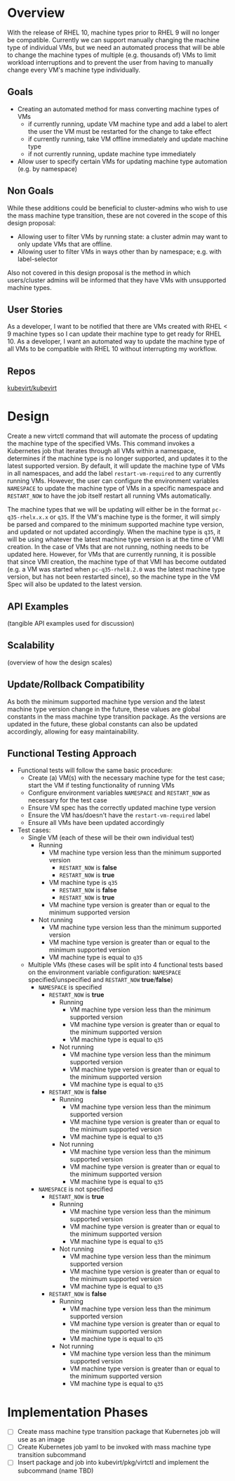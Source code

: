 ﻿# Overview
With the release of RHEL 10, machine types prior to RHEL 9 will no longer be compatible. Currently we can support manually changing the machine type of individual VMs, but we need an automated process that will be able to change the machine types of multiple (e.g. thousands of) VMs to limit workload interruptions and to prevent the user from having to manually change every VM's machine type individually.

## Goals
* Creating an automated method for mass converting machine types of VMs
	* if currently running, update VM machine type and add a label to alert the user the VM must be restarted for the change to take effect
	* if currently running, take VM offline immediately and update machine type
	* if not currently running, update machine type immediately
* Allow user to specify certain VMs for updating machine type automation (e.g. by namespace)

## Non Goals
While these additions could be beneficial to cluster-admins who wish to use the mass machine type transition, these are not covered in the scope of this design proposal: 
* Allowing user to filter VMs by running state: a cluster admin may want to only update VMs that are offline.
* Allowing user to filter VMs in ways other than by namespace; e.g. with label-selector

Also not covered in this design proposal is the method in which users/cluster admins will be informed that they have VMs with unsupported machine types.

## User Stories
As a developer, I want to be notified that there are VMs created with RHEL < 9 machine types so I can update their machine type to get ready for RHEL 10.
As a developer, I want an automated way to update the machine type of all VMs to be compatible with RHEL 10 without interrupting my workflow.

## Repos
[kubevirt/kubevirt](https://github.com/kubevirt/kubevirt)

# Design
Create a new virtctl command that will automate the process of updating the machine type of the specified VMs. This command invokes a Kubernetes job that iterates through all VMs within a namespace, determines if the machine type is no longer supported, and updates it to the latest supported version. By default, it will update the machine type of VMs in all namespaces, and add the label `restart-vm-required` to any currently running VMs. However, the user can configure the environment variables `NAMESPACE` to update the machine type of VMs in a specific namespace and `RESTART_NOW` to have the job itself restart all running VMs automatically. 

The machine types that we will be updating will either be in the format `pc-q35-rhelx.x.x` or `q35`. If the VM's machine type is the former, it will simply be parsed and compared to the minimum supported machine type version, and updated or not updated accordingly. When the machine type is `q35`, it will be using whatever the latest machine type version is at the time of VMI creation. In the case of VMs that are not running, nothing needs to be updated here. However, for VMs that are currently running, it is possible that since VMI creation, the machine type of that VMI has become outdated (e.g. a VM was started when `pc-q35-rhel8.2.0` was the latest machine type version, but has not been restarted since), so the machine type in the VM Spec will also be updated to the latest version. 

## API Examples
(tangible API examples used for discussion)

## Scalability
(overview of how the design scales)

## Update/Rollback Compatibility
As both the minimum supported machine type version and the latest machine type version change in the future, these values are global constants in the mass machine type transition package. As the versions are updated in the future, these global constants can also be updated accordingly, allowing for easy maintainability.

## Functional Testing Approach
* Functional tests will follow the same basic procedure:
	* Create (a) VM(s) with the necessary machine type for the test case; start the VM if testing functionality of running VMs
	* Configure environment variables `NAMESPACE` and `RESTART_NOW` as necessary for the test case
	* Ensure VM spec has the correctly updated machine type version
	* Ensure the VM has/doesn't have the `restart-vm-required` label
	* Ensure all VMs have been updated accordingly
* Test cases:
	* Single VM (each of these will be their own individual test)
		* Running
			* VM machine type version less than the minimum supported version
				* `RESTART_NOW` is **false**
				* `RESTART_NOW` is **true**
			* VM machine type is `q35`
				* `RESTART_NOW` is **false**
				* `RESTART_NOW` is **true**
			* VM machine type version is greater than or equal to the minimum supported version
		* Not running
			* VM machine type version less than the minimum supported version
			* VM machine type version is greater than or equal to the minimum supported version
			* VM machine type is equal to `q35`
	* Multiple VMs (these cases will be split into 4 functional tests based on the environment variable configuration: `NAMESPACE`  specified/unspecified and `RESTART_NOW` **true**/**false**)
		* `NAMESPACE` is specified
			* `RESTART_NOW` is **true**
				* Running
					* VM machine type version less than the minimum supported version
					* VM machine type version is greater than or equal to the minimum supported version
					* VM machine type is equal to `q35`
				* Not running
					* VM machine type version less than the minimum supported version
					* VM machine type version is greater than or equal to the minimum supported version
					* VM machine type is equal to `q35`
			* `RESTART_NOW` is **false**
				* Running
					* VM machine type version less than the minimum supported version
					* VM machine type version is greater than or equal to the minimum supported version
					* VM machine type is equal to `q35`
				* Not running
					* VM machine type version less than the minimum supported version
					* VM machine type version is greater than or equal to the minimum supported version
					* VM machine type is equal to `q35`
		* `NAMESPACE` is not specified
			* `RESTART_NOW` is **true**
				* Running
					* VM machine type version less than the minimum supported version
					* VM machine type version is greater than or equal to the minimum supported version
					* VM machine type is equal to `q35`
				* Not running
					* VM machine type version less than the minimum supported version
					* VM machine type version is greater than or equal to the minimum supported version
					* VM machine type is equal to `q35`
			* `RESTART_NOW` is **false**
				* Running
					* VM machine type version less than the minimum supported version
					* VM machine type version is greater than or equal to the minimum supported version
					* VM machine type is equal to `q35`
				* Not running
					* VM machine type version less than the minimum supported version
					* VM machine type version is greater than or equal to the minimum supported version
					* VM machine type is equal to `q35`

# Implementation Phases

 - [ ] Create mass machine type transition package that Kubernetes job will use as an image
 - [ ] Create Kubernetes job yaml to be invoked with mass machine type transition subcommand
 - [ ] Insert package and job into kubevirt/pkg/virtctl and implement the subcommand (name TBD)
